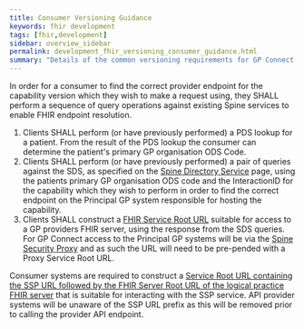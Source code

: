 ```yaml
---
title: Consumer Versioning Guidance
keywords: fhir development
tags: [fhir,development]
sidebar: overview_sidebar
permalink: development_fhir_versioning_consumer_guidance.html
summary: "Details of the common versioning requirements for GP Connect consumers."
---
```


In order for a consumer to find the correct provider endpoint for the capability version which they wish to make a request using, they SHALL perform a sequence of query operations against existing Spine services to enable FHIR endpoint resolution.

1. Clients SHALL perform (or have previously performed) a PDS lookup for a patient. From the result of the PDS lookup the consumer can determine the patient's primary GP organisation ODS Code. 
2. Clients SHALL perform (or have previously performed) a pair of queries against the SDS, as specified on the [Spine Directory Service](/integration_spine_directory_service.html) page, using the patients primary GP organisation ODS code and the InteractionID for the capability which they wish to perform in order to find the correct endpoint on the Principal GP system responsible for hosting the capability.
3. Clients SHALL construct a [FHIR Service Root URL](#ServiceRootURL) suitable for access to a GP providers FHIR server, using the response from the SDS queries. For GP Connect access to the Principal GP systems will be via the [Spine Security Proxy](#SpineSecurityProxy) and as such the URL will need to be pre-pended with a Proxy Service Root URL.

Consumer systems are required to construct a [Service Root URL containing the SSP URL followed by the FHIR Server Root URL of the logical practice FHIR server](integration_spine_security_proxy.html#proxied-fhir-requests) that is suitable for interacting with the SSP service. API provider systems will be unaware of the SSP URL prefix as this will be removed prior to calling the provider API endpoint.
